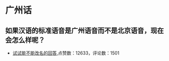 # 广州话
## 如果汉语的标准语音是广州语音而不是北京语音，现在会怎么样呢？
- [试试能不能改名的回答](https://www.zhihu.com/question/296249661/answer/605244898),点赞数：12633，评论数：1501
